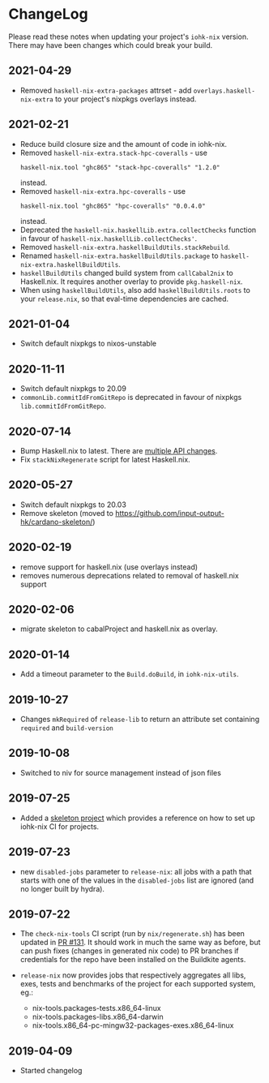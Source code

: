 # ChangeLog

Please read these notes when updating your project's `iohk-nix`
version. There may have been changes which could break your build.

## 2021-04-29
   * Removed `haskell-nix-extra-packages` attrset - add
     `overlays.haskell-nix-extra` to your project's nixpkgs overlays
     instead.

## 2021-02-21
   * Reduce build closure size and the amount of code in iohk-nix.
   * Removed `haskell-nix-extra.stack-hpc-coveralls` - use
     ```
     haskell-nix.tool "ghc865" "stack-hpc-coveralls" "1.2.0"
     ```
     instead.
   * Removed `haskell-nix-extra.hpc-coveralls` - use
     ```
     haskell-nix.tool "ghc865" "hpc-coveralls" "0.0.4.0"
     ```
     instead.
   * Deprecated the `haskell-nix.haskellLib.extra.collectChecks` function
     in favour of `haskell-nix.haskellLib.collectChecks'`.
   * Removed `haskell-nix-extra.haskellBuildUtils.stackRebuild`.
   * Renamed `haskell-nix-extra.haskellBuildUtils.package`
     to  `haskell-nix-extra.haskellBuildUtils`.
   * `haskellBuildUtils` changed build system from `callCabal2nix`
     to Haskell.nix. It requires another overlay
     to provide `pkg.haskell-nix`.
   * When using `haskellBuildUtils`, also add `haskellBuildUtils.roots`
     to your `release.nix`, so that eval-time dependencies are cached.

## 2021-01-04
  * Switch default nixpkgs to nixos-unstable

## 2020-11-11
   * Switch default nixpkgs to 20.09
   * `commonLib.commitIdFromGitRepo` is deprecated in favour of nixpkgs `lib.commitIdFromGitRepo`.

## 2020-07-14
   * Bump Haskell.nix to latest. There are [multiple API changes](https://github.com/input-output-hk/haskell.nix/blob/master/changelog.md).
   * Fix `stackNixRegenerate` script for latest Haskell.nix.

## 2020-05-27
   * Switch default nixpkgs to 20.03
   * Remove skeleton (moved to https://github.com/input-output-hk/cardano-skeleton/)

## 2020-02-19
   * remove support for haskell.nix (use overlays instead)
   * removes numerous deprecations related to removal of haskell.nix support

## 2020-02-06
   * migrate skeleton to cabalProject and haskell.nix as overlay.

## 2020-01-14
   * Add a timeout parameter to the `Build.doBuild`, in `iohk-nix-utils`.

## 2019-10-27
   * Changes `mkRequired` of `release-lib` to return an attribute set
     containing `required` and `build-version`

## 2019-10-08

   * Switched to niv for source management instead of json files


## 2019-07-25

   * Added a [skeleton project](./skeleton/README.md) which provides a
     reference on how to set up iohk-nix CI for projects.

## 2019-07-23

   * new `disabled-jobs` parameter to `release-nix`: all jobs with a path
     that starts with one of the values in the `disabled-jobs` list are ignored
     (and no longer built by hydra).

## 2019-07-22

   * The `check-nix-tools` CI script (run by `nix/regenerate.sh`) has been updated in
     [PR #131](https://github.com/input-output-hk/iohk-nix/pull/131).
     It should work in much the same way as before, but can push fixes (changes in generated nix code)
     to PR branches if credentials for the repo have been installed on
     the Buildkite agents.

   * `release-nix` now provides jobs that respectively aggregates all libs, exes, tests and benchmarks of the project for each supported system, eg.:
     - nix-tools.packages-tests.x86_64-linux
     - nix-tools.packages-libs.x86_64-darwin
     - nix-tools.x86_64-pc-mingw32-packages-exes.x86_64-linux

## 2019-04-09

   * Started changelog
